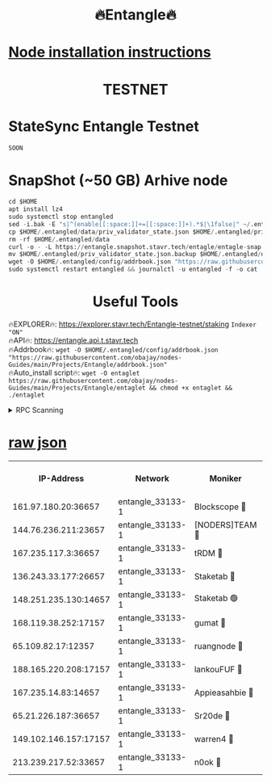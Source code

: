 <h1 align="center"> 🔥Entangle🔥</h1>

[Node installation instructions](https://github.com/obajay/nodes-Guides/tree/main/Projects/Entangle)
=

<h1 align="center"> TESTNET</h1>

# StateSync Entangle Testnet
```python
SOON
```
# SnapShot (~50 GB) Arhive node
```python
cd $HOME
apt install lz4
sudo systemctl stop entangled
sed -i.bak -E "s|^(enable[[:space:]]+=[[:space:]]+).*$|\1false|" ~/.entangled/config/config.toml
cp $HOME/.entangled/data/priv_validator_state.json $HOME/.entangled/priv_validator_state.json.backup
rm -rf $HOME/.entangled/data
curl -o - -L https://entangle.snapshot.stavr.tech/entagle/entagle-snap.tar.lz4 | lz4 -c -d - | tar -x -C $HOME/.entangled --strip-components 2
mv $HOME/.entangled/priv_validator_state.json.backup $HOME/.entangled/data/priv_validator_state.json
wget -O $HOME/.entangled/config/addrbook.json "https://raw.githubusercontent.com/obajay/nodes-Guides/main/Projects/Entangle/addrbook.json"
sudo systemctl restart entangled && journalctl -u entangled -f -o cat
```
 <h1 align="center"> Useful Tools</h1>
 
🔥EXPLORER🔥: https://explorer.stavr.tech/Entangle-testnet/staking        `Indexer "ON"` \
🔥API🔥:      https://entangle.api.t.stavr.tech \
🔥Addrbook🔥: ```wget -O $HOME/.entangled/config/addrbook.json "https://raw.githubusercontent.com/obajay/nodes-Guides/main/Projects/Entangle/addrbook.json"``` \
🔥Auto_install script🔥:  `wget -O entaglet https://raw.githubusercontent.com/obajay/nodes-Guides/main/Projects/Entangle/entaglet && chmod +x entaglet && ./entaglet`


<details>
<summary>RPC Scanning</summary>

<h2 align="center"> We scan nodes in real time every 4 hours. And we provide the final result of RPC endpoints.
We cannot influence the operation of these nodes in any way. </h2>


```python
If Voting Power is higher than 0 --> then the Node is a validator of the network and may be subject to attack and be a potential threat to the chain.
```
```python
We marked such validators with a red symbol
```

</details>

[raw json](https://rpc-check.entangt.stavr.tech/entangt/rpc-entangt-result.json)
=


<table><tr><th>IP-Address</th><th>Network</th><th>Moniker</th><th>Latest Block Height</th><th>Earliest Block Height</th><th>Catching Up</th><th>Tx Index</th><th>Voting Power</th><th>Scan Time</th></tr><tr><td>161.97.180.20:36657</td><td>entangle_33133-1</td><td>Blockscope 🔴</td><td>2248925</td><td>1</td><td>False</td><td>off</td><td>294474396542828</td><td>2024-02-18T08:37:05.054376305UTC</td></tr><tr><td>144.76.236.211:23657</td><td>entangle_33133-1</td><td>[NODERS]TEAM 🔴</td><td>2248927</td><td>1</td><td>False</td><td>off</td><td>27067433906540199</td><td>2024-02-18T08:37:12.912621769UTC</td></tr><tr><td>167.235.117.3:36657</td><td>entangle_33133-1</td><td>tRDM 🔴</td><td>2248928</td><td>1</td><td>False</td><td>on</td><td>187194621455736</td><td>2024-02-18T08:37:22.227668220UTC</td></tr><tr><td>136.243.33.177:26657</td><td>entangle_33133-1</td><td>Staketab 🔴</td><td>2248927</td><td>660001</td><td>False</td><td>on</td><td>155648466834669</td><td>2024-02-18T08:37:15.199192434UTC</td></tr><tr><td>148.251.235.130:14657</td><td>entangle_33133-1</td><td>Staketab 🟢</td><td>2248925</td><td>660801</td><td>False</td><td>on</td><td>0</td><td>2024-02-18T08:37:04.416742271UTC</td></tr><tr><td>168.119.38.252:17157</td><td>entangle_33133-1</td><td>gumat 🔴</td><td>2248925</td><td>962001</td><td>False</td><td>on</td><td>333410875954996</td><td>2024-02-18T08:37:05.874333050UTC</td></tr><tr><td>65.109.82.17:12357</td><td>entangle_33133-1</td><td>ruangnode 🔴</td><td>2248925</td><td>1312001</td><td>False</td><td>off</td><td>506691313905132</td><td>2024-02-18T08:37:05.525360371UTC</td></tr><tr><td>188.165.220.208:17157</td><td>entangle_33133-1</td><td>lankouFUF 🔴</td><td>2248925</td><td>1910001</td><td>False</td><td>off</td><td>314589713040734</td><td>2024-02-18T08:37:06.178647951UTC</td></tr><tr><td>167.235.14.83:14657</td><td>entangle_33133-1</td><td>Appieasahbie 🔴</td><td>2248928</td><td>2042001</td><td>False</td><td>on</td><td>43255779082945201</td><td>2024-02-18T08:37:21.931006046UTC</td></tr><tr><td>65.21.226.187:36657</td><td>entangle_33133-1</td><td>Sr20de 🔴</td><td>2248925</td><td>2049001</td><td>False</td><td>off</td><td>19412663940529</td><td>2024-02-18T08:37:04.766944674UTC</td></tr><tr><td>149.102.146.157:17157</td><td>entangle_33133-1</td><td>warren4 🔴</td><td>2248927</td><td>2098001</td><td>False</td><td>on</td><td>493498643387654</td><td>2024-02-18T08:37:12.656963321UTC</td></tr><tr><td>213.239.217.52:33657</td><td>entangle_33133-1</td><td>n0ok 🔴</td><td>2248928</td><td>2148928</td><td>False</td><td>off</td><td>46591130714964852</td><td>2024-02-18T08:37:19.643468058UTC</td></tr></table>
